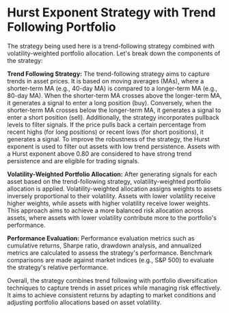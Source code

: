 # Hurst Exponent Strategy with Trend Following Portfolio
The strategy being used here is a trend-following strategy combined with volatility-weighted portfolio allocation. Let's break down the components of the strategy:

**Trend Following Strategy:**
The trend-following strategy aims to capture trends in asset prices. It is based on moving averages (MAs), where a shorter-term MA (e.g., 40-day MA) is compared to a longer-term MA (e.g., 80-day MA).
When the shorter-term MA crosses above the longer-term MA, it generates a signal to enter a long position (buy). Conversely, when the shorter-term MA crosses below the longer-term MA, it generates a signal to enter a short position (sell).
Additionally, the strategy incorporates pullback levels to filter signals. If the price pulls back a certain percentage from recent highs (for long positions) or recent lows (for short positions), it generates a signal.
To improve the robustness of the strategy, the Hurst exponent is used to filter out assets with low trend persistence. Assets with a Hurst exponent above 0.80 are considered to have strong trend persistence and are eligible for trading signals.

**Volatility-Weighted Portfolio Allocation:**
After generating signals for each asset based on the trend-following strategy, volatility-weighted portfolio allocation is applied.
Volatility-weighted allocation assigns weights to assets inversely proportional to their volatility. Assets with lower volatility receive higher weights, while assets with higher volatility receive lower weights.
This approach aims to achieve a more balanced risk allocation across assets, where assets with lower volatility contribute more to the portfolio's performance.

**Performance Evaluation:**
Performance evaluation metrics such as cumulative returns, Sharpe ratio, drawdown analysis, and annualized metrics are calculated to assess the strategy's performance.
Benchmark comparisons are made against market indices (e.g., S&P 500) to evaluate the strategy's relative performance.

Overall, the strategy combines trend following with portfolio diversification techniques to capture trends in asset prices while managing risk effectively. It aims to achieve consistent returns by adapting to market conditions and adjusting portfolio allocations based on asset volatility.
